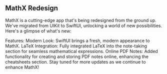 ## MathX Redesign
MathX is a cutting-edge app that's being redesigned from the ground up. We've migrated from UIKit to SwiftUI, unlocking a world of new possibilities. Here's a glimpse of what's new:

Features:
Modern Look: SwiftUI brings a fresh, modern appearance to MathX.
LaTeX Integration: Fully integrated LaTeX into the note-taking section for seamless mathematical expressions.
Online PDF Notes: Added functionality for creating and storing PDF notes online, enhancing the cheatsheets section.
Stay tuned for more updates as we continue to enhance MathX!






